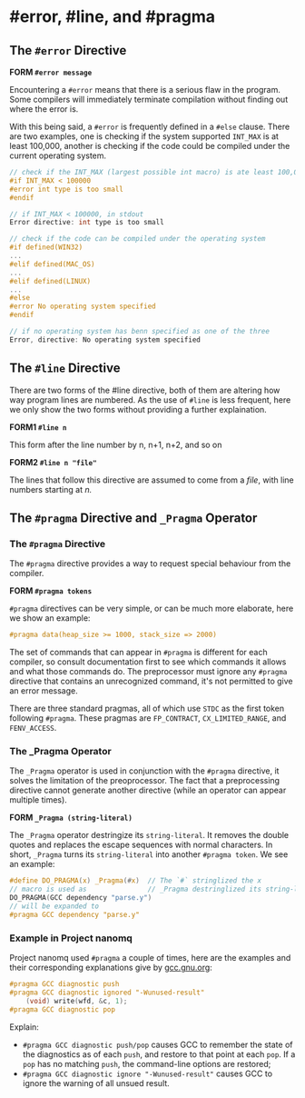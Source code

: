 # \#error, \#line, and \#pragma

## The `#error` Directive

**FORM `#error message`**

Encountering a `#error` means that there is a serious flaw in the program. Some compilers will immediately terminate compilation without finding out where the error is. 

With this being said, a `#error` is frequently defined in a `#else` clause. There are two examples, one is checking if the system supported `INT_MAX` is at least 100,000, another is checking if the code could be compiled under the current operating system.

```c
// check if the INT_MAX (largest possible int macro) is ate least 100,000
#if INT_MAX < 100000
#error int type is too small 
#endif 

// if INT_MAX < 100000, in stdout
Error directive: int type is too small

// check if the code can be compiled under the operating system
#if defined(WIN32)
...
#elif defined(MAC_OS)
...
#elif defined(LINUX)
...
#else
#error No operating system specified 
#endif

// if no operating system has benn specified as one of the three
Error, directive: No operating system specified 
```

## The `#line` Directive 

There are two forms of the \#line directive, both of them are altering how way program lines are numbered. As the use of `#line` is less frequent, here we only show the two forms without providing a further explaination.  

**FORM1 `#line n`**

This form after the line number by n, n+1, n+2, and so on

**FORM2 `#line n "file"`**

The lines that follow this directive are assumed to come from a _file_, with line numbers starting at _n._

## The `#pragma` Directive and `_Pragma` Operator

### The `#pragma` Directive

The `#pragma` directive provides a way to request special behaviour from the compiler. 

**FORM `#pragma tokens`**

`#pragma` directives can be very simple, or can be much more elaborate, here we show an example:

```c
#pragma data(heap_size >= 1000, stack_size => 2000)
```

The set of commands that can appear in `#pragma` is different for each compiler, so consult documentation first to see which commands it allows and what those commands do. The preprocessor must ignore any `#pragma` directive that contains an unrecognized command, it's not permitted to give an error message. 

There are three standard pragmas, all of which use `STDC` as the first token following `#pragma`. These pragmas are `FP_CONTRACT`, `CX_LIMITED_RANGE`, and `FENV_ACCESS`.

### The \_Pragma Operator 

The `_Pragma` operator is used in conjunction with the `#pragma` directive, it solves the limitation of the preoprocessor. The fact that a preprocessing directive cannot generate another directive \(while an operator can appear multiple times\).

**FORM `_Pragma (string-literal)`**

The `_Pragma` operator destringize its `string-literal`. It removes the double quotes and replaces the escape sequences with normal characters. In short, `_Pragma` turns its `string-literal` into another `#pragma token`. We see an example:

```c
#define DO_PRAGMA(x) _Pragma(#x)  // The `#` stringlized the x
// macro is used as               // _Pragma destringlized its string-literal
DO_PRAGMA(GCC dependency "parse.y") 
// will be expanded to 
#pragma GCC dependency "parse.y"
```

### Example in Project nanomq

Project nanomq used `#pragma` a couple of times, here are the examples and their corresponding explanations give by [gcc.gnu.org](https://gcc.gnu.org/onlinedocs/gcc/Diagnostic-Pragmas.html):

```c
#pragma GCC diagnostic push
#pragma GCC diagnostic ignored "-Wunused-result"
	(void) write(wfd, &c, 1);
#pragma GCC diagnostic pop
```

Explain:

* `#pragma GCC diagnostic push/pop` causes GCC to remember the state of the diagnostics as of each `push`, and restore to that point at each `pop`. If a `pop` has no matching `push`, the command-line options are restored;
* `#pragma GCC diagnostic ignore "-Wunused-result"` causes GCC to ignore the warning of all unsued result.

